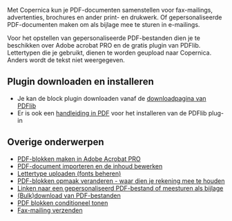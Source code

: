 Met Copernica kun je PDF-documenten samenstellen voor fax-mailings,
advertenties, brochures en ander print- en drukwerk. Of
gepersonaliseerde PDF-documenten maken om als bijlage mee te sturen in
e-mailings.

Voor het opstellen van gepersonaliseerde PDF-bestanden dien je te
beschikken over Adobe acrobat PRO en de gratis plugin van PDFlib.
Lettertypen die je gebruikt, dienen te worden geupload naar Copernica.
Anders wordt de tekst niet weergegeven.

Plugin downloaden en installeren
--------------------------------

-   Je kan de block plugin downloaden vanaf de [downloadpagina van
    PDFlib](http://www.pdflib.com/)
-   Er is ook een [handleiding in
    PDF](http://www.pdflib.com/fileadmin/pdflib/pdf/support/How-to-install-block-plugin-4.5.pdf)
    voor het installeren van de PDFlib plug-in

Overige onderwerpen
-------------------

-   [PDF-blokken maken in Adobe Acrobat
    PRO](http://www.copernica.com/nl/ondersteuning/pdf-blokken-maken-in-adobe-acrobat-pro)
-   [PDF-document importeren en de inhoud
    bewerken](http://www.copernica.com/nl/ondersteuning/pdf-document-importeren-en-de-inhoud-bewerken)
-   [Lettertype uploaden (fonts
    beheren)](http://www.copernica.com/nl/ondersteuning/lettertype-uploaden-fonts-beheren)
-   [PDF-blokken opmaak veranderen - waar dien je rekening mee te
    houden](http://www.copernica.com/nl/ondersteuning/pdf-blokken-opmaak-veranderen-waar-dien-je-rekening-mee-te-houden)
-   [Linken naar een gepersonaliseerd PDF-bestand of meesturen als
    bijlage](http://www.copernica.com/nl/ondersteuning/linken-naar-een-pdf-bestand)
-   [(Bulk)download van
    PDF-bestanden](http://www.copernica.com/nl/ondersteuning/bulk-download-van-pdf-bestanden)
-   [PDF blokken conditioneel
    tonen](http://www.copernica.com/nl/ondersteuning/pdf-blokken-conditioneel-tonen)
-   [Fax-mailing
    verzenden](http://www.copernica.com/nl/ondersteuning/een-fax-mailing-verzenden)

